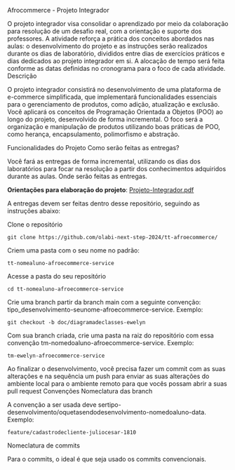 Afrocommerce - Projeto Integrador

O projeto integrador visa consolidar o aprendizado por meio da colaboração para resolução de um desafio real, com a orientação e suporte dos professores. A atividade reforça a prática dos conceitos abordados nas aulas: o desenvolvimento do projeto e as instruções serão realizados durante os dias de laboratório, divididos entre dias de exercícios práticos e dias dedicados ao projeto integrador em si. A alocação de tempo será feita conforme as datas definidas no cronograma para o foco de cada atividade.
Descrição

O projeto integrador consistirá no desenvolvimento de uma plataforma de e-commerce simplificada, que implementará funcionalidades essenciais para o gerenciamento de produtos, como adição, atualização e exclusão. Você aplicará os conceitos de Programação Orientada a Objetos (POO) ao longo do projeto, desenvolvido de forma incremental. O foco será a organização e manipulação de produtos utilizando boas práticas de POO, como herança, encapsulamento, polimorfismo e abstração.

Funcionalidades do Projeto
Como serão feitas as entregas?

Você fará as entregas de forma incremental, utilizando os dias dos laboratórios para focar na resolução a partir dos conhecimentos adquiridos durante as aulas.
Onde serão feitas as entregas.


**Orientações para elaboração do projeto**: [Projeto-Integrador.pdf](https://github.com/user-attachments/files/18169154/Projeto-Integrador.docx.pdf)


A entregas devem ser feitas dentro desse repositório, seguindo as instruções abaixo:

Clone o repositório

    git clone https://github.com/olabi-next-step-2024/tt-afroecommerce/

Criem uma pasta com o seu nome no padrão:

    tt-nomealuno-afroecommerce-service

Acesse a pasta do seu repositório

    cd tt-nomealuno-afroecommerce-service

Crie uma branch partir da branch main com a seguinte convenção: tipo_desenvolvimento-seunome-afroecommerce-service. Exemplo:

    git checkout -b doc/diagramadeclasses-ewelyn

Com sua branch criada, crie uma pasta na raiz do repositório com essa convenção tm-nomedoaluno-afroecommerce-service. Exemplo:

    tm-ewelyn-afroecommerce-service

Ao finalizar o desenvolvimento, você precisa fazer um commit com as suas alterações e na sequência um push para enviar as suas alterações do ambiente local para o ambiente remoto para que vocês possam abrir a suas pull request
Convenções
Nomeclatura das branch

A convenção a ser usada deve sertipo-desenvolvimento/oquetasendodesenvolvimento-nomedoaluno-data. Exemplo:

    feature/cadastrodecliente-juliocesar-1810

Nomeclatura de commits

Para o commits, o ideal é que seja usado os commits convencionais.
